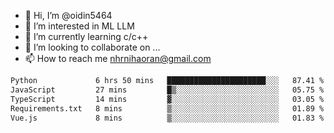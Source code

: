 - 👋 Hi, I’m @oidin5464
- 👀 I’m interested in ML LLM
- 🌱 I’m currently learning c/c++
- 💞️ I’m looking to collaborate on ...
- 📫 How to reach me nhrnihaoran@gmail.com

<!--START_SECTION:waka-->

```txt
Python             6 hrs 50 mins   ██████████████████████░░░   87.41 %
JavaScript         27 mins         █▒░░░░░░░░░░░░░░░░░░░░░░░   05.75 %
TypeScript         14 mins         ▓░░░░░░░░░░░░░░░░░░░░░░░░   03.05 %
Requirements.txt   8 mins          ▒░░░░░░░░░░░░░░░░░░░░░░░░   01.89 %
Vue.js             8 mins          ▒░░░░░░░░░░░░░░░░░░░░░░░░   01.83 %
```

<!--END_SECTION:waka-->

<!---
oidin5464/oidin5464 is a ✨ special ✨ repository because its `README.md` (this file) appears on your GitHub profile.
You can click the Preview link to take a look at your changes.
--->
